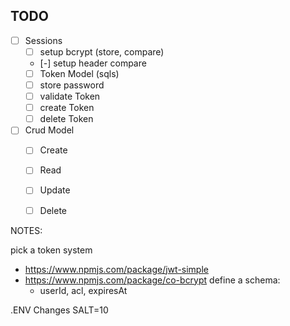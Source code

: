 ## TODO

  - [ ] Sessions
    - [ ] setup bcrypt (store, compare)
    - [-] setup header compare
    - [ ] Token Model (sqls)
    - [ ] store password
    - [ ] validate Token
    - [ ] create Token
    - [ ] delete Token
  - [ ] Crud Model
    - [ ] Create
    - [ ] Read
    - [ ] Update
    - [ ] Delete


NOTES:

pick a token system
- https://www.npmjs.com/package/jwt-simple
- https://www.npmjs.com/package/co-bcrypt
define a schema:
  - userId, acl, expiresAt

.ENV Changes
SALT=10
